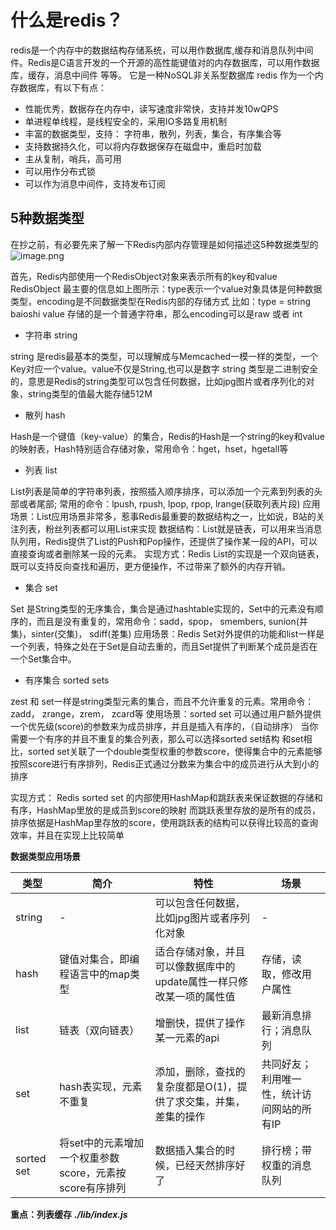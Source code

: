 # 什么是redis？
redis是一个内存中的数据结构存储系统，可以用作数据库,缓存和消息队列中间件。Redis是C语言开发的一个开源的高性能键值对的内存数据库，可以用作数据库，缓存，消息中间件
等等。
它是一种NoSQL非关系型数据库
redis 作为一个内存数据库，有以下有点：
* 性能优秀，数据存在内存中，读写速度非常快，支持并发10wQPS
* 单进程单线程，是线程安全的，采用IO多路复用机制
* 丰富的数据类型，支持： 字符串，散列，列表，集合，有序集合等
* 支持数据持久化，可以将内存数据保存在磁盘中，重启时加载
* 主从复制，哨兵，高可用
* 可以用作分布式锁
* 可以作为消息中间件，支持发布订阅

## 5种数据类型
在抄之前，有必要先来了解一下Redis内部内存管理是如何描述这5种数据类型的
![image.png](https://upload-images.jianshu.io/upload_images/21849446-466ab934e713a36e.png?imageMogr2/auto-orient/strip%7CimageView2/2/w/1240)

首先，Redis内部使用一个RedisObject对象来表示所有的key和value
RedisObject 最主要的信息如上图所示：type表示一个value对象具体是何种数据类型，encoding是不同数据类型在Redis内部的存储方式
比如：type = string baioshi value 存储的是一个普通字符串，那么encoding可以是raw 或者 int


* 字符串 string

string 是redis最基本的类型，可以理解成与Memcached一模一样的类型，一个Key对应一个value。value不仅是String,也可以是数字
string 类型是二进制安全的，意思是Redis的string类型可以包含任何数据，比如jpg图片或者序列化的对象，string类型的值最大能存储512M

* 散列 hash

Hash是一个键值（key-value）的集合，Redis的Hash是一个string的key和value的映射表，Hash特别适合存储对象，常用命令：hget，hset，hgetall等

* 列表 list

List列表是简单的字符串列表，按照插入顺序排序，可以添加一个元素到列表的头部或者尾部;
常用的命令：lpush, rpush, lpop, rpop, lrange(获取列表片段)
应用场景：List应用场景非常多，惹事Redis最重要的数据结构之一，比如说，B站的关注列表，粉丝列表都可以用List来实现
数据结构：List就是链表，可以用来当消息队列用，Redis提供了List的Push和Pop操作，还提供了操作某一段的API，可以直接查询或者删除某一段的元素。
实现方式：Redis List的实现是一个双向链表，既可以支持反向查找和遍历，更方便操作，不过带来了额外的内存开销。

* 集合 set

Set 是String类型的无序集合，集合是通过hashtable实现的，Set中的元素没有顺序的，而且是没有重复的，常用命令：sadd，spop， smembers, sunion(并集)，sinter(交集)， sdiff(差集)
应用场景：Redis Set对外提供的功能和list一样是一个列表，特殊之处在于Set是自动去重的，而且Set提供了判断某个成员是否在一个Set集合中。

* 有序集合 sorted sets

zest 和 set一样是string类型元素的集合，而且不允许重复的元素。常用命令：zadd， zrange，zrem， zcard等
使用场景：sorted set 可以通过用户额外提供一个优先级(score)的参数来为成员排序，并且是插入有序的，（自动排序）
当你需要一个有序的并且不重复的集合列表，那么可以选择sorted set结构
和set相比，sorted set关联了一个double类型权重的参数score，使得集合中的元素能够按照score进行有序排列，Redis正式通过分数来为集合中的成员进行从大到小的排序

实现方式： Redis sorted set 的内部使用HashMap和跳跃表来保证数据的存储和有序，HashMap里放的是成员到score的映射
而跳跃表里存放的是所有的成员，排序依据是HashMap里存放的score，使用跳跃表的结构可以获得比较高的查询效率，并且在实现上比较简单

**数据类型应用场景**

| 类型  |   简介    |   特性    |   场景    |
|---|---|---|---|
|   string  |   -    |   可以包含任何数据，比如jpg图片或者序列化对象 |   -   |
|   hash    |   键值对集合，即编程语言中的map类型   |   适合存储对象，并且可以像数据库中的update属性一样只修改某一项的属性值    |   存储，读取，修改用户属性    |
|   list    |   链表（双向链表）    |   增删快，提供了操作某一元素的api |   最新消息排行；消息队列  |
|   set     |   hash表实现，元素不重复  |   添加，删除，查找的复杂度都是O(1)，提供了求交集，并集，差集的操作    |   共同好友；利用唯一性，统计访问网站的所有IP  |
|   sorted set  |   将set中的元素增加一个权重参数score，元素按score有序排列     |   数据插入集合的时候，已经天然排序好了    |   排行榜；带权重的消息队列    |


**重点：列表缓存**
***./lib/index.js***
